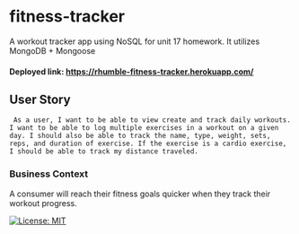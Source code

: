 # fitness-tracker
A workout tracker app using NoSQL for unit 17 homework. It utilizes MongoDB + Mongoose 

#### Deployed link: https://rhumble-fitness-tracker.herokuapp.com/

## User Story
``` As a user, I want to be able to view create and track daily workouts. I want to be able to log multiple exercises in a workout on a given day. I should also be able to track the name, type, weight, sets, reps, and duration of exercise. If the exercise is a cardio exercise, I should be able to track my distance traveled.```

### Business Context
A consumer will reach their fitness goals quicker when they track their workout progress.

[![License: MIT](https://img.shields.io/badge/License-MIT-yellow.svg)](https://opensource.org/licenses/MIT)
